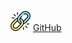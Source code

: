 ![link](/images/link.png) [GitHub]([https://github.com](https://github.com/g-sezen/Privacyidea-Kurulumu-Microsoft-RDP-ve-OpenVPN-Entegrasyonu/kurulum.md))
